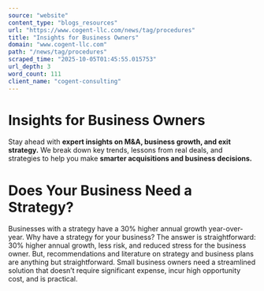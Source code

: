 ```yaml
---
source: "website"
content_type: "blogs_resources"
url: "https://www.cogent-llc.com/news/tag/procedures"
title: "Insights for Business Owners"
domain: "www.cogent-llc.com"
path: "/news/tag/procedures"
scraped_time: "2025-10-05T01:45:55.015753"
url_depth: 3
word_count: 111
client_name: "cogent-consulting"
---
```


# Insights for Business Owners

Stay ahead with **expert insights on M&A, business growth, and exit strategy.** We break down key trends, lessons from real deals, and strategies to help you make **smarter acquisitions and business decisions.**

# Does Your Business Need a Strategy?

Businesses with a strategy have a 30% higher annual growth year-over-year. Why have a strategy for your business? The answer is straightforward: 30% higher annual growth, less risk, and reduced stress for the business owner. But, recommendations and literature on strategy and business plans are anything but straightforward. Small business owners need a streamlined solution that doesn’t require significant expense, incur high opportunity cost, and is practical.